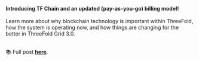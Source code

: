 **Introducing TF Chain and an updated (pay-as-you-go) billing model!**
<br/>
<br/>
Learn more about why blockchain technology is important within ThreeFold, how the system is operating now, and how things are changing for the better in ThreeFold Grid 3.0.
<br/>
<br/>

📚 Full post **[here](https://forum.threefold.io/t/introducing-tf-chain-an-updated-billing-model/1277)**.